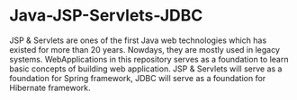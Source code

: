 # Java-JSP-Servlets-JDBC

JSP & Servlets are ones of the first Java web technologies which has existed for more than 20 years. Nowdays, they are mostly used in legacy systems. WebApplications in this repository serves as a foundation to learn basic concepts of building web application. JSP & Servlets will serve as a foundation for Spring framework, JDBC will serve as a foundation for Hibernate framework.
